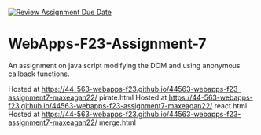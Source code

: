 [![Review Assignment Due Date](https://classroom.github.com/assets/deadline-readme-button-24ddc0f5d75046c5622901739e7c5dd533143b0c8e959d652212380cedb1ea36.svg)](https://classroom.github.com/a/Kv-XePEp)
# WebApps-F23-Assignment-7
An assignment on java script modifying the DOM and using anonymous callback functions.

Hosted at https://44-563-webapps-f23.github.io/44563-webapps-f23-assignment7-maxeagan22/ pirate.html
Hosted at https://44-563-webapps-f23.github.io/44563-webapps-f23-assignment7-maxeagan22/ react.html
Hosted at https://44-563-webapps-f23.github.io/44563-webapps-f23-assignment7-maxeagan22/ merge.html